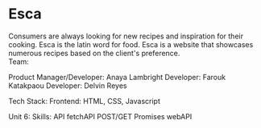 # Esca
Consumers are always looking for new recipes and inspiration for their cooking. Esca is the latin word for food. Esca is a website that showcases numerous recipes based on the client's preference.  
Team:

Product Manager/Developer: Anaya Lambright
Developer: Farouk Katakpaou
Developer: Delvin Reyes

Tech Stack:
Frontend: HTML, CSS, Javascript

Unit 6: Skills:
API
fetchAPI
POST/GET
Promises
webAPI

